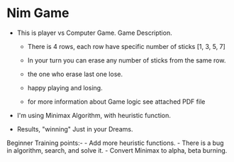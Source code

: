 # Nim Game
- This is player vs Computer Game.
Game Description.
	- There is 4 rows, each row have specific number of sticks [1, 3, 5, 7]
	- In your turn you can erase any number of sticks from the same row.
	- the one who erase last one lose.
	- happy playing and losing.

	- for more information about Game logic see attached PDF file

- I'm using Minimax Algorithm, with heuristic function.

- Results, "winning" Just in your Dreams.



Beginner Training points:-
	- Add more heuristic functions.
	- There is a bug in algorithm, search, and solve it.
	- Convert Minimax to alpha, beta burning.

